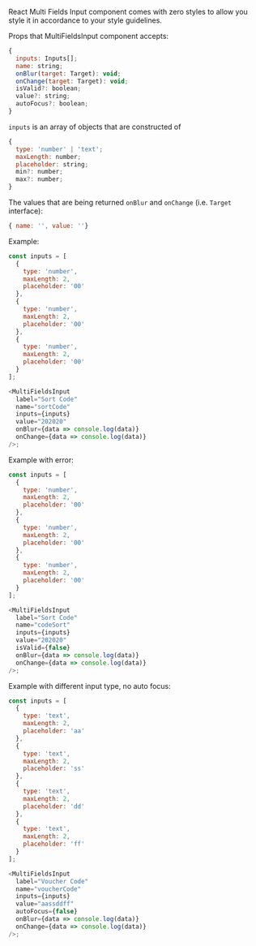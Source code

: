 React Multi Fields Input component comes with zero styles to allow you style it in accordance to your style guidelines.

Props that MultiFieldsInput component accepts:

```js static
{
  inputs: Inputs[];
  name: string;
  onBlur(target: Target): void;
  onChange(target: Target): void;
  isValid?: boolean;
  value?: string;
  autoFocus?: boolean;
}
```

`inputs` is an array of objects that are constructed of

```js static
{
  type: 'number' | 'text';
  maxLength: number;
  placeholder: string;
  min?: number;
  max?: number;
}
```

The values that are being returned `onBlur` and `onChange` (i.e. `Target` interface):

```js static
{ name: '', value: ''}
```

Example:

```js
const inputs = [
  {
    type: 'number',
    maxLength: 2,
    placeholder: '00'
  },
  {
    type: 'number',
    maxLength: 2,
    placeholder: '00'
  },
  {
    type: 'number',
    maxLength: 2,
    placeholder: '00'
  }
];

<MultiFieldsInput
  label="Sort Code"
  name="sortCode"
  inputs={inputs}
  value="202020"
  onBlur={data => console.log(data)}
  onChange={data => console.log(data)}
/>;
```

Example with error:

```js
const inputs = [
  {
    type: 'number',
    maxLength: 2,
    placeholder: '00'
  },
  {
    type: 'number',
    maxLength: 2,
    placeholder: '00'
  },
  {
    type: 'number',
    maxLength: 2,
    placeholder: '00'
  }
];

<MultiFieldsInput
  label="Sort Code"
  name="codeSort"
  inputs={inputs}
  value="202020"
  isValid={false}
  onBlur={data => console.log(data)}
  onChange={data => console.log(data)}
/>;
```

Example with different input type, no auto focus:

```js
const inputs = [
  {
    type: 'text',
    maxLength: 2,
    placeholder: 'aa'
  },
  {
    type: 'text',
    maxLength: 2,
    placeholder: 'ss'
  },
  {
    type: 'text',
    maxLength: 2,
    placeholder: 'dd'
  },
  {
    type: 'text',
    maxLength: 2,
    placeholder: 'ff'
  }
];

<MultiFieldsInput
  label="Voucher Code"
  name="voucherCode"
  inputs={inputs}
  value="aassddff"
  autoFocus={false}
  onBlur={data => console.log(data)}
  onChange={data => console.log(data)}
/>;
```
